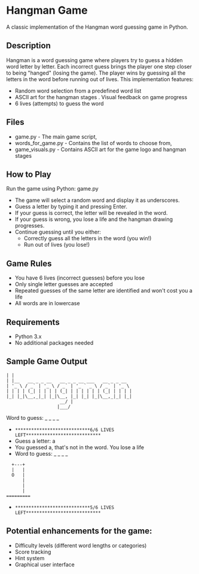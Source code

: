 # Hangman Game

A classic implementation of the Hangman word guessing game in Python.

## Description

Hangman is a word guessing game where players try to guess a hidden word letter by letter. Each incorrect guess brings the player one step closer to being "hanged" (losing the game). The player wins by guessing all the letters in the word before running out of lives.
This implementation features:

- Random word selection from a predefined word list
- ASCII art for the hangman stages
. Visual feedback on game progress
- 6 lives (attempts) to guess the word

## Files

- game.py - The main game script,
- words_for_game.py - Contains the list of words to choose from,
- game_visuals.py - Contains ASCII art for the game logo and hangman stages

## How to Play

Run the game using Python:
game.py

* The game will select a random word and display it as underscores.
* Guess a letter by typing it and pressing Enter.
* If your guess is correct, the letter will be revealed in the word.
* If your guess is wrong, you lose a life and the hangman drawing progresses.
* Continue guessing until you either:
    - Correctly guess all the letters in the word (you win!)
    - Run out of lives (you lose!)



## Game Rules

- You have 6 lives (incorrect guesses) before you lose
- Only single letter guesses are accepted
- Repeated guesses of the same letter are identified and won't cost you a life
- All words are in lowercase

## Requirements

- Python 3.x
- No additional packages needed

## Sample Game Output
``` _                                             
| |                                            
| |__   __ _ _ __   __ _ _ __ ___   __ _ _ __  
| '_ \ / _` | '_ \ / _` | '_ ` _ \ / _` | '_ \ 
| | | | (_| | | | | (_| | | | | | | (_| | | | |
|_| |_|\__,_|_| |_|\__, |_| |_| |_|\__,_|_| |_|
                    __/ |                      
                   |___/                       
```
Word to guess: _ _ _ _
- ```****************************6/6 LIVES LEFT****************************```
- Guess a letter: a
- You guessed a, that's not in the word. You lose a life
- Word to guess: _ _ _ _
```
  +---+
  |   |
  O   |
      |
      |
      |
=========
```
- ```****************************5/6 LIVES LEFT****************************```


## Potential enhancements for the game:

- Difficulty levels (different word lengths or categories)
- Score tracking
- Hint system
- Graphical user interface
